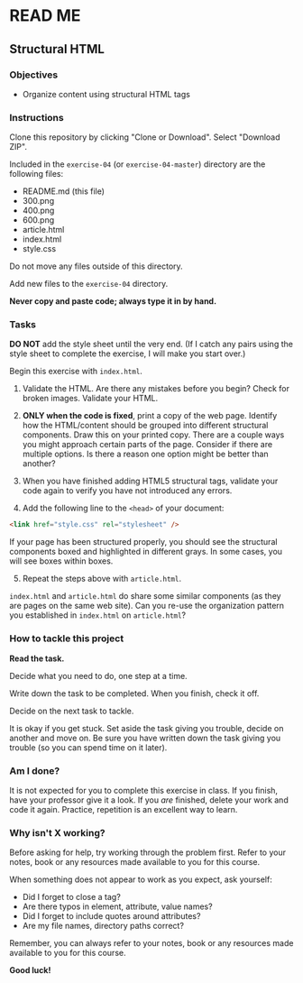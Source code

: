# READ ME

## Structural HTML


### Objectives

- Organize content using structural HTML tags


### Instructions

Clone this repository by clicking "Clone or Download". Select "Download ZIP".

Included in the `exercise-04` (or `exercise-04-master`) directory are the following files:

- README.md (this file)
- 300.png
- 400.png
- 600.png
- article.html
- index.html
- style.css

Do not move any files outside of this directory.

Add new files to the `exercise-04` directory.

**Never copy and paste code; always type it in by hand.**



### Tasks

**DO NOT** add the style sheet until the very end. (If I catch any pairs using the style sheet to complete the exercise, I will make you start over.)

Begin this exercise with `index.html`.

1. Validate the HTML. Are there any mistakes before you begin?  Check for broken images. Validate your HTML.

2. **ONLY when the code is fixed**, print a copy of the web page. Identify how the HTML/content should be grouped into different structural components. Draw this on your printed copy. There are a couple ways you might approach certain parts of the page. Consider if there are multiple options. Is there a reason one option might be better than another?

3. When you have finished adding HTML5 structural tags, validate your code again to verify you have not introduced any errors.

4. Add the following line to the `<head>` of your document:

  ```html
<link href="style.css" rel="stylesheet" />
```

  If your page has been structured properly, you should see the structural components boxed and highlighted in different grays. In some cases, you will see boxes within boxes.

5. Repeat the steps above with `article.html`.

  `index.html` and `article.html` do share some similar components (as they are pages on the same web site). Can you re-use the organization pattern you established in `index.html` on `article.html`?


### How to tackle this project

**Read the task.**

Decide what you need to do, one step at a time.

Write down the task to be completed. When you finish, check it off.

Decide on the next task to tackle.

It is okay if you get stuck. Set aside the task giving you trouble, decide on another and move on. Be sure you have written down the task giving you trouble (so you can spend time on it later).


### Am I done?

It is not expected for you to complete this exercise in class. If you finish, have your professor give it a look. If you *are* finished, delete your work and code it again. Practice, repetition is an excellent way to learn.


### Why isn't X working?

Before asking for help, try working through the problem first. Refer to your notes, book or any resources made available to you for this course.

When something does not appear to work as you expect, ask yourself:

  - Did I forget to close a tag?
  - Are there typos in element, attribute, value names?
  - Did I forget to include quotes around attributes?
  - Are my file names, directory paths correct?

Remember, you can always refer to your notes, book or any resources made available to you for this course.

**Good luck!**
